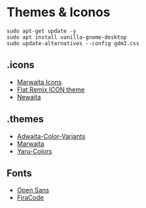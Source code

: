 # Themes & Iconos

```
sudo apt-get update -y
sudo apt install vanilla-gnome-desktop
sudo update-alternatives --config gdm3.css
```

## .icons
- [Marwaita Icons](https://www.gnome-look.org/p/1270110/)
- [Flat Remix ICON theme](https://www.gnome-look.org/p/1012430)
- [Newaita](https://www.gnome-look.org/p/1243493)

## .themes
- [Adwaita-Color-Variants](https://www.gnome-look.org/p/1368915/)
- [Marwaita](https://www.gnome-look.org/p/1239855/)
- [Yaru-Colors](https://www.gnome-look.org/p/1299514/)


## Fonts
- [Open Sans](https://fonts.google.com/specimen/Open+Sans)
- [FiraCode](https://github.com/tonsky/FiraCode)